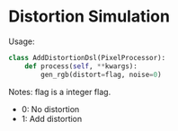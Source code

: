 # Distortion Simulation

Usage:
```python
class AddDistortionDsl(PixelProcessor):
    def process(self, **kwargs):
        gen_rgb(distort=flag, noise=0)
```

Notes:
flag is a integer flag.
* 0: No distortion
* 1: Add distortion
